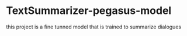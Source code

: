 # TextSummarizer-pegasus-model
this project is a fine tunned model that is trained to summarize dialogues 
